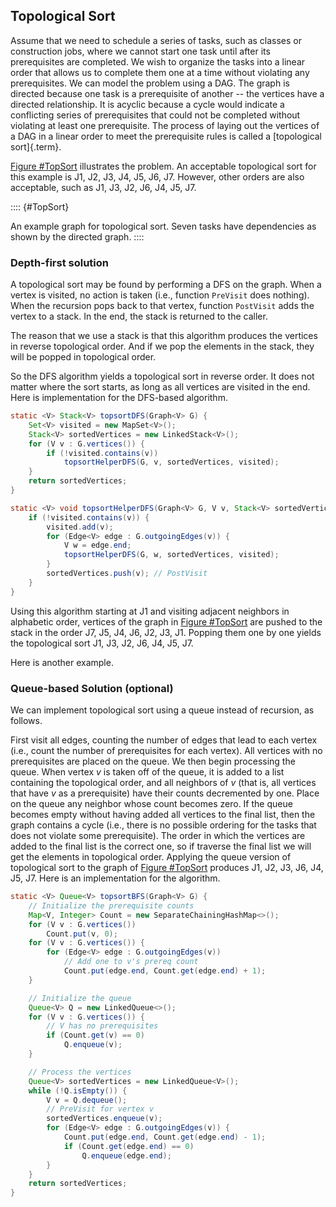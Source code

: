 
## Topological Sort

Assume that we need to schedule a series of tasks, such as classes or
construction jobs, where we cannot start one task until after its
prerequisites are completed. We wish to organize the tasks into a linear
order that allows us to complete them one at a time without violating
any prerequisites. We can model the problem using a DAG. The graph is
directed because one task is a prerequisite of another -- the vertices
have a directed relationship. It is acyclic because a cycle would
indicate a conflicting series of prerequisites that could not be
completed without violating at least one prerequisite. The process of
laying out the vertices of a DAG in a linear order to meet the
prerequisite rules is called a [topological sort]{.term}.

[Figure #TopSort](#TopSort) illustrates the
problem. An acceptable topological sort for this example is J1, J2, J3,
J4, J5, J6, J7. However, other orders are also acceptable, such as J1,
J3, J2, J6, J4, J5, J7.

:::: {#TopSort}
<inlineav id="topSortCON" src="Graph/topSortCON.js" name="Graph/topSortCON" static/>

An example graph for topological sort. Seven tasks have dependencies as
shown by the directed graph.
::::

### Depth-first solution

A topological sort may be found by performing a DFS on the graph. When a
vertex is visited, no action is taken (i.e., function `PreVisit` does
nothing). When the recursion pops back to that vertex, function
`PostVisit` adds the vertex to a stack. In the end, the stack is
returned to the caller.

The reason that we use a stack is that this algorithm produces the
vertices in reverse topological order. And if we pop the elements in the
stack, they will be popped in topological order.

So the DFS algorithm yields a topological sort in reverse order. It does
not matter where the sort starts, as long as all vertices are visited in
the end. Here is implementation for the DFS-based algorithm.

```java
static <V> Stack<V> topsortDFS(Graph<V> G) {
    Set<V> visited = new MapSet<V>();
    Stack<V> sortedVertices = new LinkedStack<V>();
    for (V v : G.vertices()) {
        if (!visited.contains(v))
            topsortHelperDFS(G, v, sortedVertices, visited);
    }
    return sortedVertices;
}

static <V> void topsortHelperDFS(Graph<V> G, V v, Stack<V> sortedVertices, Set<V> visited) {
    if (!visited.contains(v)) {
        visited.add(v);
        for (Edge<V> edge : G.outgoingEdges(v)) {
            V w = edge.end;
            topsortHelperDFS(G, w, sortedVertices, visited);
        }
        sortedVertices.push(v); // PostVisit
    }
}
```



Using this algorithm starting at J1 and visiting adjacent neighbors in
alphabetic order, vertices of the graph in 
[Figure #TopSort](#TopSort) are pushed to the stack
in the order J7, J5, J4, J6, J2, J3, J1. Popping them one by one yields
the topological sort J1, J3, J2, J6, J4, J5, J7.

Here is another example.

<inlineav id="topSortDFSCON" src="Graph/topSortDFSCON.js" name="TopSort Slideshow" links="Graph/topSortDFSCON.css"/>

### Queue-based Solution (optional)

We can implement topological sort using a queue instead of recursion, as
follows.

First visit all edges, counting the number of edges that lead to each
vertex (i.e., count the number of prerequisites for each vertex). All
vertices with no prerequisites are placed on the queue. We then begin
processing the queue. When vertex $v$ is taken off of the queue, it is
added to a list containing the topological order, and all neighbors of
$v$ (that is, all vertices that have $v$ as a prerequisite) have their
counts decremented by one. Place on the queue any neighbor whose count
becomes zero. If the queue becomes empty without having added all
vertices to the final list, then the graph contains a cycle (i.e., there
is no possible ordering for the tasks that does not violate some
prerequisite). The order in which the vertices are added to the final
list is the correct one, so if traverse the final list we will get the
elements in topological order. Applying the queue version of topological
sort to the graph of [Figure #TopSort](#TopSort) 
produces J1, J2, J3, J6, J4, J5, J7. Here is an
implementation for the algorithm.

```java
static <V> Queue<V> topsortBFS(Graph<V> G) {
    // Initialize the prerequisite counts
    Map<V, Integer> Count = new SeparateChainingHashMap<>();
    for (V v : G.vertices())
        Count.put(v, 0);
    for (V v : G.vertices()) {
        for (Edge<V> edge : G.outgoingEdges(v))
            // Add one to v's prereq count
            Count.put(edge.end, Count.get(edge.end) + 1);
    }

    // Initialize the queue
    Queue<V> Q = new LinkedQueue<>();
    for (V v : G.vertices()) {
        // V has no prerequisites
        if (Count.get(v) == 0)
            Q.enqueue(v);
    }

    // Process the vertices
    Queue<V> sortedVertices = new LinkedQueue<V>();
    while (!Q.isEmpty()) {
        V v = Q.dequeue();
        // PreVisit for vertex v
        sortedVertices.enqueue(v);
        for (Edge<V> edge : G.outgoingEdges(v)) {
            Count.put(edge.end, Count.get(edge.end) - 1);
            if (Count.get(edge.end) == 0)
                Q.enqueue(edge.end);
        }
    }
    return sortedVertices;
}
```



<inlineav id="topSortQCON" src="Graph/topSortQCON.js" name="topSortQCON Slideshow" links="Graph/topSortQCON.css"/>
